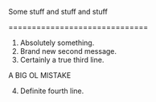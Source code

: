 Some stuff and stuff and stuff

==============================

1. Absolutely something.
2. Brand new second message.
3. Certainly a true third line.

A BIG OL MISTAKE

4. Definite fourth line.
